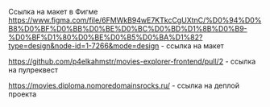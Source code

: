 Ссылка на макет в Фигме
https://www.figma.com/file/6FMWkB94wE7KTkcCgUXtnC/%D0%94%D0%B8%D0%BF%D0%BB%D0%BE%D0%BC%D0%BD%D1%8B%D0%B9-%D0%BF%D1%80%D0%BE%D0%B5%D0%BA%D1%82?type=design&node-id=1-7266&mode=design - ссылка на макет

https://github.com/p4elkahmstr/movies-explorer-frontend/pull/2 - ссылка на пулреквест

https://movies.diploma.nomoredomainsrocks.ru/ - ссылка на деплой проекта
